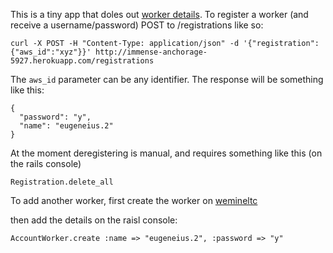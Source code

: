 This is a tiny app that doles out [worker details](http://wemineltc.com/accountworkers). To register a worker (and receive a username/password) POST to /registrations like so:

```curl -X POST -H "Content-Type: application/json" -d '{"registration": {"aws_id":"xyz"}}' http://immense-anchorage-5927.herokuapp.com/registrations```

The ```aws_id``` parameter can be any identifier. The response will be
something like this:

```
{
  "password": "y",
  "name": "eugeneius.2"
}
```

At the moment deregistering is manual, and requires something like this
(on the rails console)

```
Registration.delete_all
```

To add another worker, first create the worker on [wemineltc](http://wemineltc.com/accountworkers)

then add the details on the raisl console:

```
AccountWorker.create :name => "eugeneius.2", :password => "y"
```
